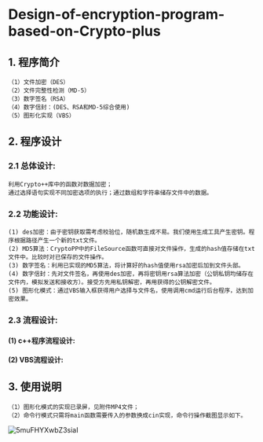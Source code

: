 # Design-of-encryption-program-based-on-Crypto-plus

## 1. 程序简介

    （1）文件加密（DES）
    （2）文件完整性检测（MD-5）
    （3）数字签名（RSA）
    （4）数字信封：(DES、RSA和MD-5综合使用)
    （5）图形化实现（VBS）

## 2. 程序设计

### 2.1 总体设计:

    利用Crypto++库中的函数对数据加密；
    通过选择语句实现不同加密选项的执行；通过数组和字符串储存文件中的数据。

### 2.2 功能设计:

    (1) des加密：由于密钥获取需考虑校验位，随机数生成不易。我们使用生成工具产生密钥。程序根据路径产生一个新的txt文件。
    (2) MD5算法：CryptoPP中的FileSource函数可直接对文件操作，生成的hash值存储在txt文件中。比较时对已保存的文件操作。
    (3) 数字签名：利用已实现的MD5算法，将计算好的hash值使用rsa加密后加到文件头部。
    (4) 数字信封：先对文件签名，再使用des加密，再将密钥用rsa算法加密（公钥私钥均储存在文件内，模拟发送和接收方）。接受方先用私钥解密，再用获得的公钥解密文件。 
    (5) 图形化模式：通过VBS输入框获得用户选择与文件名，使用调用cmd运行后台程序，达到加密效果。

### 2.3 流程设计:

#### (1) c++程序流程设计:



#### (2) VBS流程设计:



## 3. 使用说明

    （1）图形化模式的实现已录屏，见附件MP4文件；   
    （2）命令行模式只需将main函数需要传入的参数换成cin实现，命令行操作截图显示如下。

![5muFHYXwbZ3siaI](https://i.loli.net/2019/09/21/5muFHYXwbZ3siaI.png)
